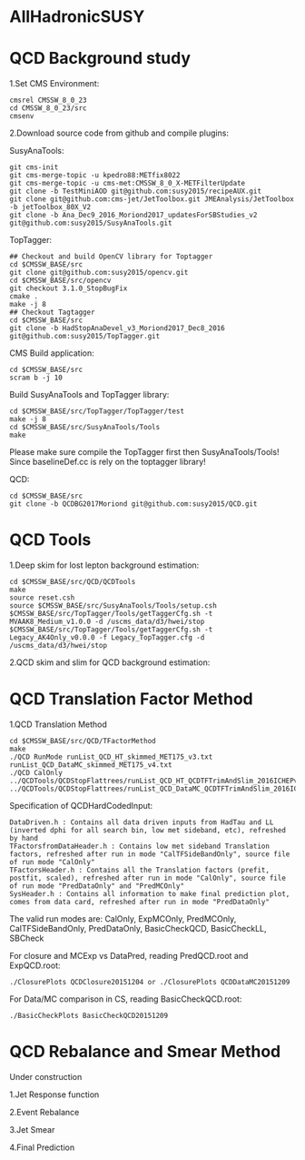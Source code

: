 # AllHadronicSUSY
# QCD Background study

1.Set CMS Environment:

```
cmsrel CMSSW_8_0_23
cd CMSSW_8_0_23/src
cmsenv
```
2.Download source code from github and compile plugins:

SusyAnaTools:
```
git cms-init
git cms-merge-topic -u kpedro88:METfix8022
git cms-merge-topic -u cms-met:CMSSW_8_0_X-METFilterUpdate
git clone -b TestMiniAOD git@github.com:susy2015/recipeAUX.git
git clone git@github.com:cms-jet/JetToolbox.git JMEAnalysis/JetToolbox -b jetToolbox_80X_V2
git clone -b Ana_Dec9_2016_Moriond2017_updatesForSBStudies_v2 git@github.com:susy2015/SusyAnaTools.git
```

TopTagger:
```
## Checkout and build OpenCV library for Toptagger
cd $CMSSW_BASE/src
git clone git@github.com:susy2015/opencv.git
cd $CMSSW_BASE/src/opencv
git checkout 3.1.0_StopBugFix
cmake .
make -j 8
## Checkout Tagtagger
cd $CMSSW_BASE/src
git clone -b HadStopAnaDevel_v3_Moriond2017_Dec8_2016 git@github.com:susy2015/TopTagger.git
```

CMS Build application:
```
cd $CMSSW_BASE/src
scram b -j 10
```

Build SusyAnaTools and TopTagger library:
```
cd $CMSSW_BASE/src/TopTagger/TopTagger/test
make -j 8
cd $CMSSW_BASE/src/SusyAnaTools/Tools
make
```
Please make sure compile the TopTagger first then SusyAnaTools/Tools! Since baselineDef.cc is rely on the toptagger library!

QCD:
```
cd $CMSSW_BASE/src
git clone -b QCDBG2017Moriond git@github.com:susy2015/QCD.git
```
# QCD Tools

1.Deep skim for lost lepton background estimation:
```
cd $CMSSW_BASE/src/QCD/QCDTools
make
source reset.csh
source $CMSSW_BASE/src/SusyAnaTools/Tools/setup.csh
$CMSSW_BASE/src/TopTagger/Tools/getTaggerCfg.sh -t MVAAK8_Medium_v1.0.0 -d /uscms_data/d3/hwei/stop
$CMSSW_BASE/src/TopTagger/Tools/getTaggerCfg.sh -t Legacy_AK4Only_v0.0.0 -f Legacy_TopTagger.cfg -d /uscms_data/d3/hwei/stop
```
2.QCD skim and slim for QCD background estimation:

# QCD Translation Factor Method

1.QCD Translation Method
```
cd $CMSSW_BASE/src/QCD/TFactorMethod
make
./QCD RunMode runList_QCD_HT_skimmed_MET175_v3.txt runList_QCD_DataMC_skimmed_MET175_v4.txt
./QCD CalOnly ../QCDTools/QCDStopFlattrees/runList_QCD_HT_QCDTFTrimAndSlim_2016ICHEPv7_csv_fix.txt ../QCDTools/QCDStopFlattrees/runList_QCD_DataMC_QCDTFTrimAndSlim_2016ICHEPv7_csv_fix.txt
```
Specification of QCDHardCodedInput:

```
DataDriven.h : Contains all data driven inputs from HadTau and LL (inverted dphi for all search bin, low met sideband, etc), refreshed by hand
TFactorsfromDataHeader.h : Contains low met sideband Translation factors, refreshed after run in mode "CalTFSideBandOnly", source file of run mode "CalOnly"
TFactorsHeader.h : Contains all the Translation factors (prefit, postfit, scaled), refreshed after run in mode "CalOnly", source file of run mode "PredDataOnly" and "PredMCOnly"
SysHeader.h : Contains all information to make final prediction plot, comes from data card, refreshed after run in mode "PredDataOnly"
```
The valid run modes are: CalOnly, ExpMCOnly, PredMCOnly, CalTFSideBandOnly, PredDataOnly, BasicCheckQCD, BasicCheckLL, SBCheck

For closure and MCExp vs DataPred, reading PredQCD.root and ExpQCD.root:
```
./ClosurePlots QCDClosure20151204 or ./ClosurePlots QCDDataMC20151209
```
For Data/MC comparison in CS, reading BasicCheckQCD.root:
```
./BasicCheckPlots BasicCheckQCD20151209
```

# QCD Rebalance and Smear Method

Under construction

1.Jet Response function

2.Event Rebalance

3.Jet Smear

4.Final Prediction
